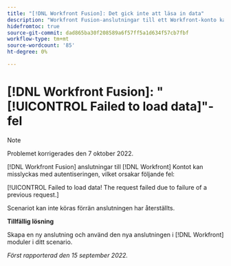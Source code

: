 ```yaml
---
title: "[!DNL Workfront Fusion]: Det gick inte att läsa in data"
description: "Workfront Fusion-anslutningar till ett Workfront-konto kan misslyckas med autentiseringen, vilket orsakar följande fel i scenarierna: Det gick inte att läsa in data! Begäran misslyckades på grund av fel i en tidigare begäran."
hidefromtoc: true
source-git-commit: dad865ba30f208589a6f57ff5a1d634f57cb7fbf
workflow-type: tm+mt
source-wordcount: '85'
ht-degree: 0%

---
```



# [!DNL Workfront Fusion]: &quot;[!UICONTROL Failed to load data]&quot;-fel

>[!NOTE]
>
>Problemet korrigerades den 7 oktober 2022.

[!DNL Workfront Fusion] anslutningar till [!DNL Workfront] Kontot kan misslyckas med autentiseringen, vilket orsakar följande fel:

[!UICONTROL Failed to load data! The request failed due to failure of a previous request.]

Scenariot kan inte köras förrän anslutningen har återställts.

**Tillfällig lösning**

Skapa en ny anslutning och använd den nya anslutningen i [!DNL Workfront] moduler i ditt scenario.

_Först rapporterad den 15 september 2022._
